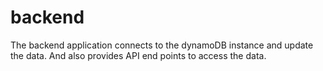 # backend
The backend application connects to the dynamoDB instance and update the data. And also provides API end points to access the data.
